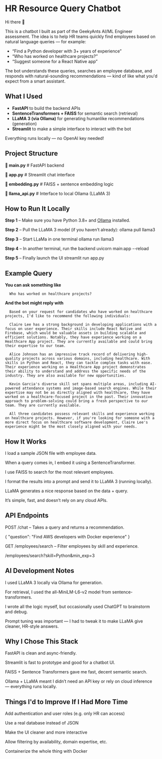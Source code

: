 # HR Resource Query Chatbot

Hi there 👋

This is a chatbot I built as part of the GeekyAnts AI/ML Engineer assessment. The idea is to help HR teams quickly find employees based on natural language queries — for example:

- “Find a Python developer with 3+ years of experience”
- “Who has worked on healthcare projects?”
- “Suggest someone for a React Native app”

The bot understands these queries, searches an employee database, and responds with natural-sounding recommendations — kind of like what you'd expect from a smart assistant.

## What I Used

- **FastAPI** to build the backend APIs
- **SentenceTransformers + FAISS** for semantic search (retrieval)
- **LLaMA 3 (via Ollama)** for generating humanlike recommendations (generation)
- **Streamlit** to make a simple interface to interact with the bot

Everything runs locally — no OpenAI key needed!

## Project Structure

**📁 main.py** # FastAPI backend

**📁 app.py** # Streamlit chat interface

**📁 embedding.py** # FAISS + sentence embedding logic

**📁 llama_api.py** # Interface to local Ollama (LLaMA 3)

##  How to Run It Locally

**Step 1** – Make sure you have Python 3.8+ and [Ollama](https://ollama.com/download) installed.

**Step 2** – Pull the LLaMA 3 model (if you haven’t already):
ollama pull llama3

**Step 3** – Start LLaMa in one terminal
ollama run llama3

**Step 4** – In another terminal, run the backend
uvicorn main:app --reload

**Step 5** – Finally launch the UI
streamlit run app.py

## Example Query

**You can ask something like**

      Who has worked on healthcare projects?
      
**And the bot might reply with**

      Based on your request for candidates who have worked on healthcare projects, I'd like to recommend the following individuals:

      Claire Lee has a strong background in developing applications with a focus on user experience. Their skills include React Native and Firebase, which would be valuable assets in building scalable and efficient solutions. Notably, they have experience working on a Healthcare App project. They are currently available and could bring their expertise to our team.

      Alice Johnson has an impressive track record of delivering high-quality projects across various domains, including healthcare. With skills in Python and React, they can tackle complex tasks with ease. Their experience working on a Healthcare App project demonstrates their ability to understand and address the specific needs of the industry. They are also available for new opportunities.

      Kevin Garcia's diverse skill set spans multiple areas, including AI-powered attendance systems and image-based search engines. While their expertise may not be as directly aligned with healthcare, they have worked on a healthcare-focused project in the past. Their innovative approach to problem-solving could bring a fresh perspective to our team. They are currently available.

      All three candidates possess relevant skills and experience working on healthcare projects. However, if you're looking for someone with a more direct focus on healthcare software development, Claire Lee's experience might be the most closely aligned with your needs.

## How It Works

I load a sample JSON file with employee data.

When a query comes in, I embed it using a SentenceTransformer.

I use FAISS to search for the most relevant employees.

I format the results into a prompt and send it to LLaMA 3 (running locally).

LLaMA generates a nice response based on the data + query.

It’s simple, fast, and doesn’t rely on any cloud APIs.

## API Endpoints

POST /chat – Takes a query and returns a recommendation.

{
  "question": "Find AWS developers with Docker experience"
}

GET /employees/search – Filter employees by skill and experience.

/employees/search?skill=Python&min_exp=3


## AI Development Notes

I used LLaMA 3 locally via Ollama for generation.

For retrieval, I used the all-MiniLM-L6-v2 model from sentence-transformers.

I wrote all the logic myself, but occasionally used ChatGPT to brainstorm and debug.

Prompt tuning was important — I had to tweak it to make LLaMA give cleaner, HR-style answers.

## Why I Chose This Stack

FastAPI is clean and async-friendly.

Streamlit is fast to prototype and good for a chatbot UI.

FAISS + Sentence Transformers gave me fast, decent semantic search.

Ollama + LLaMA meant I didn’t need an API key or rely on cloud inference — everything runs locally.

## Things I'd to Improve If I Had More Time

Add authentication and user roles (e.g. only HR can access)

Use a real database instead of JSON

Make the UI cleaner and more interactive

Allow filtering by availability, domain expertise, etc.

Containerize the whole thing with Docker





